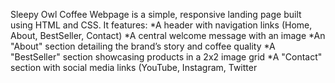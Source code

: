 Sleepy Owl Coffee Webpage is a simple, responsive landing page built using HTML and CSS. It features:
*A header with navigation links (Home, About, BestSeller, Contact)
*A central welcome message with an image
*An "About" section detailing the brand’s story and coffee quality
*A "BestSeller" section showcasing products in a 2x2 image grid
*A "Contact" section with social media links (YouTube, Instagram, Twitter

